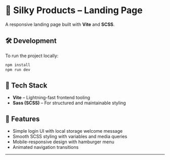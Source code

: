 # 🧴 Silky Products – Landing Page

A responsive landing page built with **Vite** and **SCSS**.

## 🛠️ Development

To run the project locally:

```bash
npm install
npm run dev
```

## 🧪 Tech Stack

- **Vite** – Lightning-fast frontend tooling
- **Sass (SCSS)** – For structured and maintainable styling


## 🧼 Features

- Simple login UI with local storage welcome message
- Smooth SCSS styling with variables and media queries
- Mobile-responsive design with hamburger menu
- Animated navigation transitions

---
